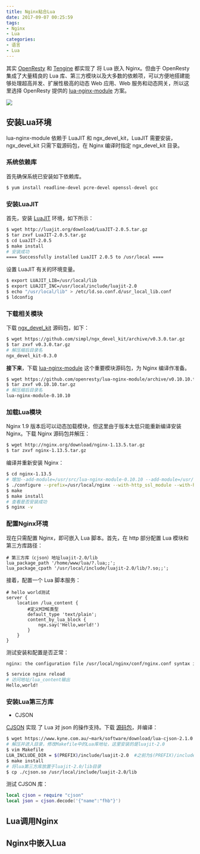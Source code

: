 ```yaml
---
title: Nginx粘合Lua
date: 2017-09-07 00:25:59
tags:
- Nginx
- Lua
categories:
- 语言
- Lua
---
```


其实 [OpenResty](http://openresty.org/en/) 和 [Tengine](http://tengine.taobao.org/) 都实现了 将 Lua 嵌入 Nginx。但由于 OpenResty 集成了大量精良的 Lua 库、第三方模块以及大多数的依赖项，可以方便地搭建能够处理超高并发、扩展性极高的动态 Web 应用、Web 服务和动态网关，所以这里选择 OpenResty 提供的 [lua-nginx-module](https://github.com/openresty/lua-nginx-module)  方案。

![](jttps://www.fanhaobai.com/2017/09/lua-in-nginx/63113174-45d7-4a27-8472-d037675c2cbd.jpg)<!--more-->

## 安装Lua环境

lua-nginx-module 依赖于 LuaJIT 和 ngx_devel_kit，LuaJIT 需要安装，ngx_devel_kit 只需下载源码包，在 Nginx 编译时指定 ngx_devel_kit 目录。

### 系统依赖库

首先确保系统已安装如下依赖库。

```Bash
$ yum install readline-devel pcre-devel openssl-devel gcc
```

### 安装LuaJIT

首先，安装 [LuaJIT](http://luajit.org/index.html) 环境，如下所示：

```Bash
$ wget http://luajit.org/download/LuaJIT-2.0.5.tar.gz
$ tar zxvf LuaJIT-2.0.5.tar.gz
$ cd LuaJIT-2.0.5
$ make install
# 安装成功
==== Successfully installed LuaJIT 2.0.5 to /usr/local ====
```

设置 LuaJIT 有关的环境变量。

```Bash
$ export LUAJIT_LIB=/usr/local/lib
$ export LUAJIT_INC=/usr/local/include/luajit-2.0
$ echo "/usr/local/lib" > /etc/ld.so.conf.d/usr_local_lib.conf
$ ldconfig
```

### 下载相关模块

下载 [ngx_devel_kit](https://github.com/simpl/ngx_devel_kit/tags) 源码包，如下：

```Bash
$ wget https://github.com/simpl/ngx_devel_kit/archive/v0.3.0.tar.gz
$ tar zxvf v0.3.0.tar.gz
# 解压缩后目录名
ngx_devel_kit-0.3.0
```

**接下来**，下载 [lua-nginx-module](https://github.com/openresty/lua-nginx-module) 这个重要模块源码包，为 Nginx 编译作准备。

```Bash
$ wget https://github.com/openresty/lua-nginx-module/archive/v0.10.10.tar.gz
$ tar zxvf v0.10.10.tar.gz
# 解压缩后目录名
lua-nginx-module-0.10.10
```

### 加载Lua模块

Nginx 1.9 版本后可以动态加载模块，但这里由于版本太低只能重新编译安装 Nginx。下载 Nginx 源码包并解压：

```Bash
$ wget http://nginx.org/download/nginx-1.13.5.tar.gz
$ tar zxvf nginx-1.13.5.tar.gz
```

编译并重新安装 Nginx：

```Bash
$ cd nginx-1.13.5
# 增加--add-module=/usr/src/lua-nginx-module-0.10.10 --add-module=/usr/src/ngx_devel_kit-0.3.0
$ ./configure --prefix=/usr/local/nginx --with-http_ssl_module --with-http_v2_module --with-http_stub_status_module --with-pcre --add-module=/usr/src/lua-nginx-module-0.10.10 --add-module=/usr/src/ngx_devel_kit-0.3.0
$ make
$ make install
# 查看是否安装成功
$ nginx -v
```

### 配置Nginx环境

现在只需配置 Nginx，即可嵌入 Lua 脚本。首先，在 http 部分配置 Lua 模块和第三方库路径：

```Nignx
# 第三方库（cjson）地址luajit-2.0/lib
lua_package_path '/home/www/lua/?.lua;;';
lua_package_cpath '/usr/local/include/luajit-2.0/lib/?.so;;';
```

接着，配置一个 Lua 脚本服务：

```Nginx
# hello world测试
server {
    location /lua_content {
        #定义MIME类型
        default_type 'text/plain';
        content_by_lua_block {
            ngx.say('Hello,world!')
        }
    }
}
```

测试安装和配置是否正常：

```Bash
nginx: the configuration file /usr/local/nginx/conf/nginx.conf syntax is ok

$ service nginx reload
# 访问地址/lua_content输出
Hello,world!
```

### 安装Lua第三方库

* CJSON

[CJSON](https://www.kyne.com.au/~mark/software/lua-cjson-manual.html#_installation) 实现 了 Lua 对 json 的操作支持。下载 [源码包](https://www.kyne.com.au/~mark/software/lua-cjson.php)，并编译：

```Bash
$ wget https://www.kyne.com.au/~mark/software/download/lua-cjson-2.1.0.tar.gz
# 解压并进入目录，修改Makefile中的Lua库地址，这里安装的是luajit-2.0
$ vim Makefile
LUA_INCLUDE_DIR = $(PREFIX)/include/luajit-2.0  #之前为$(PREFIX)/include
$ make install
# 将lua第三方库放置于luajit-2.0/lib目录
$ cp ./cjson.so /usr/local/include/luajit-2.0/lib
```

测试 CJSON 库：

```Lua
local cjson = require "cjson"
local json = cjson.decode('{"name":"fhb"}')
```

## Lua调用Nginx



## Nginx中嵌入Lua

